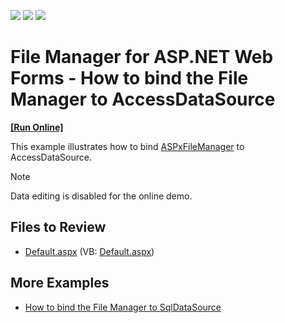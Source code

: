 <!-- default badges list -->
![](https://img.shields.io/endpoint?url=https://codecentral.devexpress.com/api/v1/VersionRange/128554425/13.1.6%2B)
[![](https://img.shields.io/badge/Open_in_DevExpress_Support_Center-FF7200?style=flat-square&logo=DevExpress&logoColor=white)](https://supportcenter.devexpress.com/ticket/details/E4426)
[![](https://img.shields.io/badge/📖_How_to_use_DevExpress_Examples-e9f6fc?style=flat-square)](https://docs.devexpress.com/GeneralInformation/403183)
<!-- default badges end -->

# File Manager for ASP.NET Web Forms - How to bind the File Manager to AccessDataSource
<!-- run online -->
**[[Run Online]](https://codecentral.devexpress.com/128554425/)**
<!-- run online end -->

This example illustrates how to bind [ASPxFileManager](https://docs.devexpress.com/AspNet/DevExpress.Web.ASPxFileManager) to AccessDataSource.

> [!NOTE]
> Data editing is disabled for the online demo.

## Files to Review

* [Default.aspx](./CS/WebSite/Default.aspx) (VB: [Default.aspx](./VB/WebSite/Default.aspx))

## More Examples

* [How to bind the File Manager to SqlDataSource](https://github.com/DevExpress-Examples/aspxfilemanager-how-to-bind-aspxfilemanager-to-sqldatasource-e4440)
